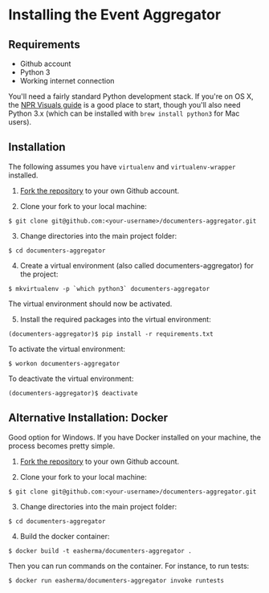 # Installing the Event Aggregator

## Requirements

* Github account
* Python 3
* Working internet connection

You'll need a fairly standard Python development stack. If you're on OS X, the [NPR Visuals guide](http://blog.apps.npr.org/2013/06/06/how-to-setup-a-developers-environment.html) is a good place to start, though you'll also need Python 3.x (which can be installed with `brew install python3` for Mac users).


## Installation

The following assumes you have `virtualenv` and `virtualenv-wrapper` installed.

1. [Fork the repository](https://github.com/City-Bureau/documenters-aggregator/fork) to your own Github account.

2. Clone your fork to your local machine:
```
$ git clone git@github.com:<your-username>/documenters-aggregator.git
```

3. Change directories into the main project folder:
```
$ cd documenters-aggregator
```

4. Create a virtual environment (also called documenters-aggregator) for the project:
```
$ mkvirtualenv -p `which python3` documenters-aggregator
```
The virtual environment should now be activated.

5. Install the required packages into the virtual environment:
```
(documenters-aggregator)$ pip install -r requirements.txt
```

To activate the virtual environment:
```
$ workon documenters-aggregator
```

To deactivate the virtual environment:
```
(documenters-aggregator)$ deactivate
```


## Alternative Installation: Docker

Good option for Windows. If you have Docker installed on your machine, the process becomes pretty simple.

1. [Fork the repository](https://github.com/City-Bureau/documenters-aggregator/fork) to your own Github account.

2. Clone your fork to your local machine:
```
$ git clone git@github.com:<your-username>/documenters-aggregator.git
```

3. Change directories into the main project folder:
```
$ cd documenters-aggregator
```

4. Build the docker container:
```
$ docker build -t easherma/documenters-aggregator . 
```

Then you can run commands on the container. For instance, to run tests:

``` 
$ docker run easherma/documenters-aggregator invoke runtests
```
